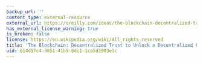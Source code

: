 ```yaml
---
backup_url: ''
content_type: external-resource
external_url: https://oreilly.com/ideas/the-blockchain-decentralized-trust-to-unlock-a-decentralized-future
has_external_license_warning: true
is_broken: false
license: https://en.wikipedia.org/wiki/All_rights_reserved
title: 'The Blockchain: Decentralized Trust to Unlock a Decentralized Future'
uid: 614d97c4-3851-41b9-8dc1-1ca5d3903e1c
---
```


